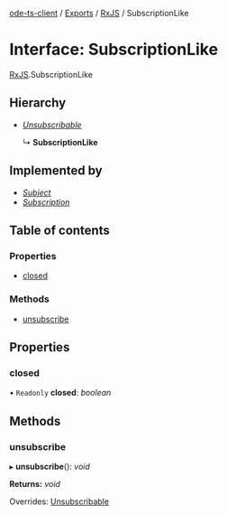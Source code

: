 [ode-ts-client](../README.md) / [Exports](../modules.md) / [RxJS](../modules/rxjs.md) / SubscriptionLike

# Interface: SubscriptionLike

[RxJS](../modules/rxjs.md).SubscriptionLike

## Hierarchy

* [*Unsubscribable*](rxjs.unsubscribable.md)

  ↳ **SubscriptionLike**

## Implemented by

* [*Subject*](../classes/rxjs.subject.md)
* [*Subscription*](../classes/rxjs.subscription.md)

## Table of contents

### Properties

- [closed](rxjs.subscriptionlike.md#closed)

### Methods

- [unsubscribe](rxjs.subscriptionlike.md#unsubscribe)

## Properties

### closed

• `Readonly` **closed**: *boolean*

## Methods

### unsubscribe

▸ **unsubscribe**(): *void*

**Returns:** *void*

Overrides: [Unsubscribable](rxjs.unsubscribable.md)
